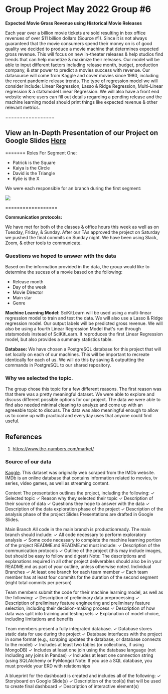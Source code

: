 # Group Project May 2022 Group #6
**Expected Movie Gross
 Revenue using Historical Movie Releases**

Each year over a billion movie tickets are sold resulting in box office revenues of over $11 billion dollars (Source #1). Since it is not always guaranteed that the movie consumers spend their money on is of good quality we decided to produce a movie machine that determines expected gross revenue. This will focus on new in-theater releases & help studios find trends that can help monetize & maximize their releases. Our model will be able to input different factors including release month, budget, production company, & star power to predict a movies success with revenue. Our datasource will come from Kaggle and cover movies since 1980, including the recent pandemic release trends. The type of regression model we will consider include: Linear Regression, Lasso & Ridge Regression, Multi-Linear regression & a statsmodel Linear Regression. We will also have a front end website where users can fill out details regarding a pending release and the machine learning model should print things like expected revenue & other relevant metrics.

=================
## View an In-Depth Presentation of our Project on Google Slides [Here](https://docs.google.com/presentation/d/19gyoO1Xixo4S4uNQXGSk6etrtWgv2QRmYCXpXCZC0VE/edit#slide=id.p)
=======
Roles For Segment One:
- Patrick is the Square 
- Kaiya is the Circle
- David is the Triangle
- Kylie is the X

We were each responsible for an branch during the first segment:

![](https://github.com/PDob02/Group_Project_May_2022/blob/pdobry/segment_1/Images/Git_Branches_Segment_1.png)

==================

**Communication protocols:**

We have met for both of the classes & office hours this week as well as on Tuesday, Friday, & Sunday. After our TAs approved the project on Saturday we pushed the final commits on Sunday night. We have been using Slack, Zoom, & other tools to communicate. 

### Questions we hoped to answer with the data

Based on the information provided in the data, the group would like to determine the sucess of a movie based on the following:
* Release month
* Day of the week
* Movie Director
* Main star
* Genre

**Machine Learning Model:**
SciKitLearn  will be used using a multi-linear regression model to train and test the data. We will also use a Lasso & Ridge regression model. Our output labels will be predicted gross revenue. We will also be using a fourth Linear Regression Model that's run through statsmodels instead of SciKitLearn. It reproduces the first Linear Regression model, but also provides a summary statistics table.

**Database:** We have chosen a PostgreSQL database for this project that will set locally on each of our machines. This will be important to recreate identically for each of us. We will do this by saving & outputting the commands in PostgreSQL to our shared repository. 

### Why we selected the topic.
The group chose this topic for a few different reasons.  The first reason was that there was a pretty meaningful dataset. We were able to explore and discuss different possible options for our project.
The data we were able to find also needed minimal cleaning to analyze and come up with an agreeable topic to discuss. The data was also meaningful enough to allow us to come up with practical and everyday uses that anyone could find useful.

## References
1. https://www.the-numbers.com/market/

### Source of our data
[Kaggle](https://www.kaggle.com/datasets/danielgrijalvas/movies). This dataset was originally web scraped from the IMDb website.  IMDb is an online database that contains information related to movies, tv series, video games, as well as streaming content.

Content
The presentation outlines the project,
including the following:
✓ Selected topic 
✓ Reason why they selected their topic 
✓ Description of their source of data ✓ Questions they hope to answer with
the data 
✓ Description of the data exploration
phase of the project 
✓ Description of the analysis phase of
the project
Slides Presentations are drafted in Google Slides. 

Main Branch All code in the main branch is productionready.
The main branch should include: ✓ All code necessary to perform
exploratory analysis 
✓ Some code necessary to complete the
machine learning portion of the project
README.md README.md must include: ✓ Description of the communication
protocols 
✓ Outline of the project (this may include
images, but should be easy to follow and
digest)
Note: The descriptions and explanations
required in all other project deliverables
should also be in your README.md as
part of your outline, unless otherwise
noted.
Individual Branches 
✓ At least one branch for each team member 
✓ Each team member has at least four
commits for the duration of the second
segment (eight total commits per person)

Team members submit the code for their machine learning model, as well as the
following:
✓ Description of preliminary data
preprocessing 
✓ Description of preliminary feature
engineering and preliminary feature
selection, including their decision-making
process 
✓ Description of how data was split into
training and testing sets 
✓ Explanation of model choice, including
limitations and benefits

Team members present a fully integrated
database.
✓ Database stores static data for use
during the project 
✓ Database interfaces with the project in
some format (e.g., scraping updates the
database, or database connects to the
model) 
✓ Includes at least two tables (or
collections, if using MongoDB) 
✓ Includes at least one join using the
database language (not including any
joins in Pandas) 
✓ Includes at least one connection string
(using SQLAlchemy or PyMongo)
Note: If you use a SQL database, you
must provide your ERD with relationships

A blueprint for the dashboard is created
and includes all of the following:
✓ Storyboard on Google Slide(s) 
✓ Description of the tool(s) that will be
used to create final dashboard 
✓ Description of interactive element(s) 